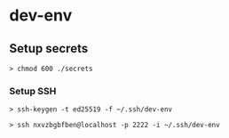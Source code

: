 # dev-env

## Setup secrets
```
> chmod 600 ./secrets
```

### Setup SSH
```
> ssh-keygen -t ed25519 -f ~/.ssh/dev-env
```
```
> ssh nxvzbgbfben@localhost -p 2222 -i ~/.ssh/dev-env
```
